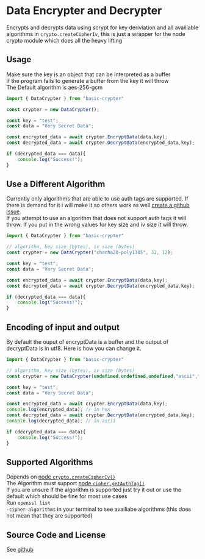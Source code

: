 # Data Encrypter and Decrypter 
Encrypts and decrypts data using scrypt for key deriviation and all availiable algorithms in <code>crypto.createCipherIv</code>, this is just a wrapper for the node crypto module which does all the heavy lifting

## Usage
Make sure the key is an object that can be interpreted as a buffer<br>
If the program fails to generate a buffer from the key it will throw<br>
The Default algorithm is aes-256-gcm<br>

```js
import { DataCrypter } from "basic-crypter"

const crypter = new DataCrypter();

const key = "test";
const data = "Very Secret Data";

const encrypted_data = await crypter.EncryptData(data,key);
const decrypted_data = await crypter.DecryptData(encrypted_data,key);

if (decrypted_data === data){
    console.log("Success!");
}
```

## Use a Different Algorithm
Currently only algorithms that are able to use auth tags are supported. If there is demand for it i will make it so others work as well [create a github issue](https://github.com/ZeilingerAlexander/DataEncrypterAndDecrypter_NodeJS/issues/new "github create new issue").<br>
If you attempt to use an algorithm that does not support auth tags it will throw. If you put in the wrong values for key size and iv size it will throw.
```js
import { DataCrypter } from "basic-crypter"

// algorithm, key size (bytes), iv size (bytes)
const crypter = new DataCrypter("chacha20-poly1305", 32, 12);

const key = "test";
const data = "Very Secret Data";

const encrypted_data = await crypter.EncryptData(data,key);
const decrypted_data = await crypter.DecryptData(encrypted_data,key);

if (decrypted_data === data){
    console.log("Success!");
}
```

## Encoding of input and output
By default the ouput of encryptData is a buffer and the output of decryptData is in utf8. Here is how you can change it.
```js
import { DataCrypter } from "basic-crypter"

// algorithm, key size (bytes), iv size (bytes)
const crypter = new DataCrypter(undefined,undefined,undefined,"ascii","hex");

const key = "test";
const data = "Very Secret Data";

const encrypted_data = await crypter.EncryptData(data,key);
console.log(encrypted_data); // in hex
const decrypted_data = await crypter.DecryptData(encrypted_data,key);
console.log(decrypted_data); // in ascii

if (decrypted_data === data){
    console.log("Success!");
}
```

## Supported Algorithms
Depends on [node <code>crypto.createCipherIv()</code>](https://nodejs.org/api/crypto.html#cryptocreatecipherivalgorithm-key-iv-options "node js crypto library")<br>
The Algorithm must support [node <code>cipher.getAuthTag()</code>](https://nodejs.org/api/crypto.html#ciphergetauthtag "node js crypto library")<br>
If you are unsure if the algorithm is supported just try it out or use the default which should be fine for most use cases<br>
Run <code>openssl list -cipher-algorithms</code> in your terminal to see availiabe algorithms (this does not mean that they are supported)

## Source Code and License
See [github](https://github.com/ZeilingerAlexander/DataEncrypterAndDecrypter_NodeJS "github repo")
